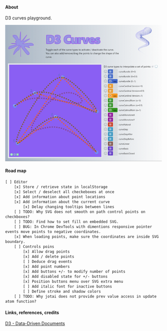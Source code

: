 #### About

D3 curves playground.

![](src/assets/previews/2021-08-17_2-18-03.png)

#### Road map

    [ ] Editor
        [x] Store / retrieve state in localStorage
        [x] Select / deselect all checkeboxes at once
        [x] Add information about point locations
        [x] Add information about the current curve
            [x] Delay changing tooltips between lines
        [ ] TODO: Why SVG does not smooth on path control points on checkboxes?
        [ ] TODO: Find how to set fill on embedded SVG.
        [ ] BUG: In Chrome DevTools with dimentions responsive pointer events move points to negative coordinates.
        [x] When loading points, make sure the coordinates are inside SVG boundary.
        [ ] Controls poins
            [x] Allow drag points
            [x] Add / delete points
            [ ] Deduce drag events
            [x] Add point numbers
            [x] Add buttons +/- to modify number of points
            [x] Add disabled state for +/- buttons
            [x] Position buttons menu over SVG extra menu
            [ ] Add italic font for inactive buttons
            [ ] Define stroke and shadow colors
        [ ] TODO: Why jotai does not provide prev value access in update atom function?

#### Links, references, credits

[D3 - Data-Driven Documents](https://github.com/d3/d3/wiki)
